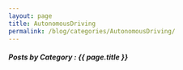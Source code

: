 ```yaml
---
layout: page
title: AutonomousDriving
permalink: /blog/categories/AutonomousDriving/
---
```


<h5> Posts by Category : {{ page.title }} </h5>

<div class="card">

</div>